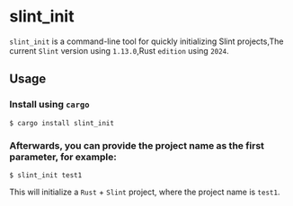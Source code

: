 # slint_init

`slint_init` is a command-line tool for quickly initializing Slint projects,The current `Slint` version using `1.13.0`,Rust `edition` using `2024`.

## Usage

### Install using `cargo`

```shell
$ cargo install slint_init
```

### Afterwards, you can provide the project name as the first parameter, for example:

```shell
$ slint_init test1
```

This will initialize a `Rust` + `Slint` project, where the project name is `test1`.